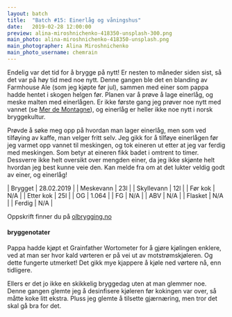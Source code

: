 ```yaml
---
layout: batch
title:  "Batch #15: Einerlåg og våningshus"
date:   2019-02-28 12:00:00
preview: alina-miroshnichenko-418350-unsplash-300.png
main_photo: alina-miroshnichenko-418350-unsplash.png
main_photographer: Alina Miroshnichenko
main_photo_username: chemrain
---
```


Endelig var det tid for å brygge på nytt! Er nesten to måneder siden sist, så det var på høy tid med noe nytt. Denne gangen ble det en blanding av Farmhouse Ale (som jeg kjøpte før jul), sammen med einer som pappa hadde hentet i skogen helgen før. Planen var å prøve å lage einerlåg, og meske malten med einerlågen. Er ikke første gang jeg prøver noe nytt med vannet (se [Mer de Montagne](/batch/6-mer-de-montagne)), og einerlåg er heller ikke noe nytt i norsk bryggekultur.

Prøvde å søke meg opp på hvordan man lager einerlåg, men som ved tilføying av kaffe, man velger fritt selv. Jeg gikk for å tilføye einerlågen før jeg varmet opp vannet til meskingen, og tok eineren ut etter at jeg var ferdig med meskingen. Som betyr at eineren fikk badet i omtrent to timer. Dessverre ikke helt oversikt over mengden einer, da jeg ikke skjønte helt hvordan jeg best kunne veie den. Kan melde fra om at det lukter veldig godt av einer, og einerlåg!


| Brygget    | 28.02.2019 |
| Meskevann  | 23l        |
| Skyllevann | 12l        |
| Før kok    | N/A        |
| Etter kok  | 25l        |
| OG         | 1.064      |
| FG         | N/A        |
| ABV        | N/A        |
| Flasket    | N/A        |
| Ferdig     | N/A        |


Oppskrift finner du på [olbrygging.no](https://www.olbrygging.no/%C3%B8lbrygging-as/100320/farmhouse-ale-allgrain-%C3%B8lsett-frisk-belgisk-ale-saison)


#### bryggenotater

Pappa hadde kjøpt et Grainfather Wortometer for å gjøre kjølingen enklere, ved at man ser hvor kald vørteren er på vei ut av motstrømskjøleren. Og dette fungerte utmerket! Det gikk mye kjappere å kjøle ned vørtere nå, enn tidligere.

Ellers er det jo ikke en skikkelig bryggedag uten at man glemmer noe. Denne gangen glemte jeg å desinfisere kjøleren før kokingen var over, så måtte koke litt ekstra. Pluss jeg glemte å tilsette gjærnæring, men tror det skal gå bra for det.
